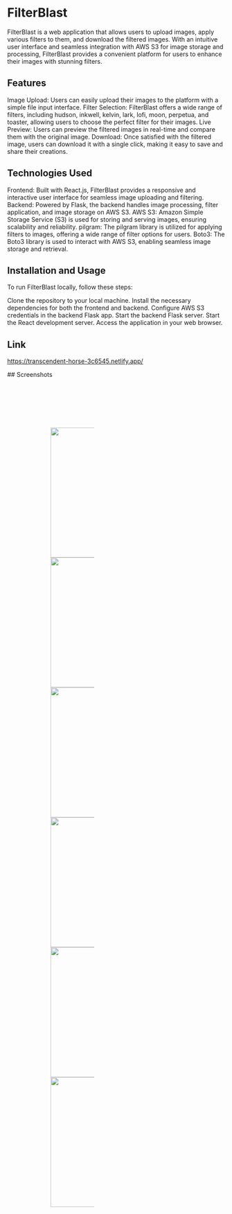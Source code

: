 # FilterBlast

FilterBlast is a web application that allows users to upload images, apply various filters to them, and download the filtered images. With an intuitive user interface and seamless integration with AWS S3 for image storage and processing, FilterBlast provides a convenient platform for users to enhance their images with stunning filters.

## Features

Image Upload: Users can easily upload their images to the platform with a simple file input interface.
Filter Selection: FilterBlast offers a wide range of filters, including hudson, inkwell, kelvin, lark, lofi, moon, perpetua, and toaster, allowing users to choose the perfect filter for their images.
Live Preview: Users can preview the filtered images in real-time and compare them with the original image.
Download: Once satisfied with the filtered image, users can download it with a single click, making it easy to save and share their creations.

## Technologies Used

Frontend: Built with React.js, FilterBlast provides a responsive and interactive user interface for seamless image uploading and filtering.
Backend: Powered by Flask, the backend handles image processing, filter application, and image storage on AWS S3.
AWS S3: Amazon Simple Storage Service (S3) is used for storing and serving images, ensuring scalability and reliability.
pilgram: The pilgram library is utilized for applying filters to images, offering a wide range of filter options for users.
Boto3: The Boto3 library is used to interact with AWS S3, enabling seamless image storage and retrieval.

## Installation and Usage

To run FilterBlast locally, follow these steps:

Clone the repository to your local machine.
Install the necessary dependencies for both the frontend and backend.
Configure AWS S3 credentials in the backend Flask app.
Start the backend Flask server.
Start the React development server.
Access the application in your web browser.

## Link

https://transcendent-horse-3c6545.netlify.app/

## Screenshots
<div style= "float: left;width: 20%;padding: 100px;">
  <img src="https://github.com/MohitKambli/FilterBlast/blob/main/Screenshots/SS1.jpg" width=600 height=300>
  <img src="https://github.com/MohitKambli/FilterBlast/blob/main/Screenshots/SS2.jpg" width=600 height=300>
  <img src="https://github.com/MohitKambli/FilterBlast/blob/main/Screenshots/SS3.jpg" width=600 height=300>
  <img src="https://github.com/MohitKambli/FilterBlast/blob/main/Screenshots/SS4.jpg" width=600 height=300>
  <img src="https://github.com/MohitKambli/FilterBlast/blob/main/Screenshots/SS5.jpg" width=600 height=300>
  <img src="https://github.com/MohitKambli/FilterBlast/blob/main/Screenshots/SS6.jpg" width=600 height=300>
</div>